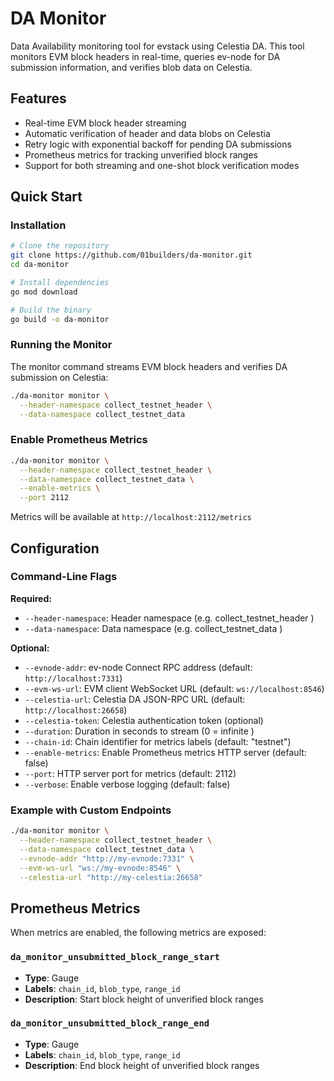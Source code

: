 # DA Monitor

Data Availability monitoring tool for evstack using Celestia DA. This tool monitors EVM block headers in real-time, queries ev-node for DA submission information, and verifies blob data on Celestia.

## Features

- Real-time EVM block header streaming
- Automatic verification of header and data blobs on Celestia
- Retry logic with exponential backoff for pending DA submissions
- Prometheus metrics for tracking unverified block ranges
- Support for both streaming and one-shot block verification modes

## Quick Start

### Installation

```bash
# Clone the repository
git clone https://github.com/01builders/da-monitor.git
cd da-monitor

# Install dependencies
go mod download

# Build the binary
go build -o da-monitor
```

### Running the Monitor

The monitor command streams EVM block headers and verifies DA submission on Celestia:

```bash
./da-monitor monitor \
  --header-namespace collect_testnet_header \
  --data-namespace collect_testnet_data
```


### Enable Prometheus Metrics

```bash
./da-monitor monitor \
  --header-namespace collect_testnet_header \
  --data-namespace collect_testnet_data \
  --enable-metrics \
  --port 2112
```

Metrics will be available at `http://localhost:2112/metrics`

## Configuration

### Command-Line Flags

**Required:**
- `--header-namespace`: Header namespace (e.g. collect_testnet_header )
- `--data-namespace`: Data namespace (e.g. collect_testnet_data )

**Optional:**
- `--evnode-addr`: ev-node Connect RPC address (default: `http://localhost:7331`)
- `--evm-ws-url`: EVM client WebSocket URL (default: `ws://localhost:8546`)
- `--celestia-url`: Celestia DA JSON-RPC URL (default: `http://localhost:26658`)
- `--celestia-token`: Celestia authentication token (optional)
- `--duration`: Duration in seconds to stream (0 = infinite )
- `--chain-id`: Chain identifier for metrics labels (default: "testnet")
- `--enable-metrics`: Enable Prometheus metrics HTTP server (default: false)
- `--port`: HTTP server port for metrics (default: 2112)
- `--verbose`: Enable verbose logging (default: false)

### Example with Custom Endpoints

```bash
./da-monitor monitor \
  --header-namespace collect_testnet_header \
  --data-namespace collect_testnet_data \
  --evnode-addr "http://my-evnode:7331" \
  --evm-ws-url "ws://my-evnode:8546" \
  --celestia-url "http://my-celestia:26658"
```

## Prometheus Metrics

When metrics are enabled, the following metrics are exposed:

### `da_monitor_unsubmitted_block_range_start`
- **Type**: Gauge
- **Labels**: `chain_id`, `blob_type`, `range_id`
- **Description**: Start block height of unverified block ranges

### `da_monitor_unsubmitted_block_range_end`
- **Type**: Gauge
- **Labels**: `chain_id`, `blob_type`, `range_id`
- **Description**: End block height of unverified block ranges
